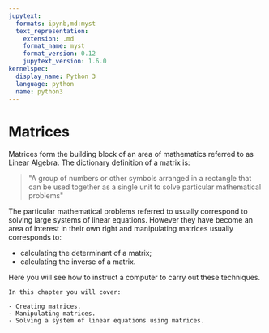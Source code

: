 ```yaml
---
jupytext:
  formats: ipynb,md:myst
  text_representation:
    extension: .md
    format_name: myst
    format_version: 0.12
    jupytext_version: 1.6.0
kernelspec:
  display_name: Python 3
  language: python
  name: python3
---
```


# Matrices

Matrices form the building block of an area of mathematics referred to as Linear
Algebra. The dictionary definition of a matrix is:

> "A group of numbers or other symbols arranged in a rectangle that can be used
> together as a single unit to solve particular mathematical problems"

The particular mathematical problems referred to usually correspond to solving large
systems of linear equations. However they have become an area of interest in
their own right and manipulating matrices usually corresponds to:

- calculating the determinant of a matrix;
- calculating the inverse of a matrix.

Here you will see how to instruct a computer to carry out these techniques.

```{important}
In this chapter you will cover:

- Creating matrices.
- Manipulating matrices.
- Solving a system of linear equations using matrices.
```
